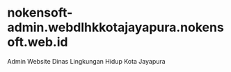 # nokensoft-admin.webdlhkkotajayapura.nokensoft.web.id
Admin Website Dinas Lingkungan Hidup Kota Jayapura
